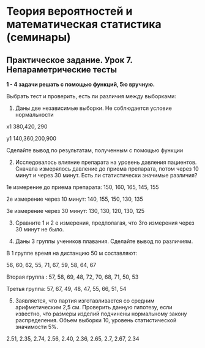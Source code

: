 # Теория вероятностей и математическая статистика (семинары)

## Практическое задание. Урок 7. Непараметрические тесты

**1 - 4 задачи решать с помощью функций, 5ю вручную.**

Выбрать тест и проверить, есть  ли различия между выборками:

1. Даны две  независимые выборки. Не соблюдается условие нормальности

x1  380,420, 290

y1 140,360,200,900

Сделайте вывод по результатам, полученным с помощью функции

2. Исследовалось влияние препарата на уровень давления пациентов. Сначала измерялось давление до приема препарата, потом через 10 минут и через 30 минут. Есть ли статистически значимые различия?

1е измерение до приема препарата: 150, 160, 165, 145, 155

2е измерение через 10 минут: 140, 155, 150,  130, 135

3е измерение через 30 минут: 130, 130, 120, 130, 125

3. Сравните 1 и 2 е измерения, предполагая, что 3го измерения через 30 минут не было.

4. Даны 3 группы  учеников плавания. Сделайте вывод по различиям.

В 1 группе время на дистанцию 50 м составляют:

56, 60, 62, 55, 71, 67, 59, 58, 64, 67

Вторая группа : 57, 58, 69, 48, 72, 70, 68, 71, 50, 53

Третья группа: 57, 67, 49, 48, 47, 55, 66, 51, 54

5. Заявляется, что партия изготавливается со средним арифметическим 2,5 см. Проверить данную гипотезу, если известно, что размеры изделий подчинены нормальному закону распределения. Объем выборки 10, уровень статистической значимости 5%.

2.51, 2.35, 2.74, 2.56, 2.40, 2.36, 2.65, 2.7, 2.67, 2.34
